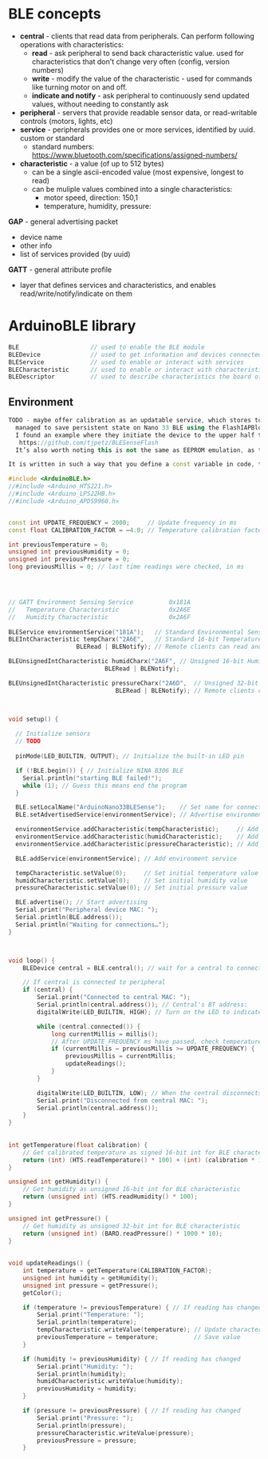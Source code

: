 



# BLE concepts

- **central** - clients that read data from peripherals. Can perform following operations with characteristics:
  - **read** - ask peripheral to send back characteristic value. used for characteristics that don't change very often (config, version numbers)
  - **write** - modify the value of the characteristic - used for commands like turning motor on and off.
  - **indicate and notify** - ask peripheral to continuously send updated values, without needing to constantly ask
- **peripheral** - servers that provide readable sensor data, or read-writable controls (motors, lights, etc) 
- **service** - peripherals provides one or more services, identified by uuid. custom or standard
  - standard numbers: https://www.bluetooth.com/specifications/assigned-numbers/
- **characteristic** - a value (of up to 512 bytes) 
  - can be a single ascii-encoded value (most expensive, longest to read)
  - can be muliple values combined into a single characteristics:
    - motor speed, direction: 150,1 
    - temperature, humidity, pressure: 



**GAP** - general advertising packet 

- device name
- other info
- list of services provided (by uuid)

**GATT** - general attribute profile

- layer that defines services and characteristics, and enables read/write/notify/indicate on them

# ArduinoBLE library

```c++
BLE                    // used to enable the BLE module
BLEDevice              // used to get information and devices connected or discovered while scanning
BLEService             // used to enable or interact with services
BLECharacteristic      // used to enable or interact with characteristics
BLEDescriptor          // used to describe characteristics the board offers
```



## Environment

```c++
TODO - maybe offer calibration as an updatable service, which stores to eeprom?
  managed to save persistent state on Nano 33 BLE using the FlashIAPBlockDevice.
  I found an example where they initiate the device to the upper half the flash memory using parameters   0x80000, 0x80000
   https://github.com/tjpetz/BLESenseFlash
  It’s also worth noting this is not the same as EEPROM emulation, as the Non-Volatile Memory Controller from Nordic is used at the hardware layer, and there is nothing to prevent this memory from being overwritten by the next flash of the device.

It is written in such a way that you define a const variable in code, then using the location of the variable, call operations which overwrite the page which contains the variable. The variable is sized to consume the whole page, and the page alignment is used to ensure that variable starts at the beginning of a page of memory.

#include <ArduinoBLE.h>
//#include <Arduino_HTS221.h>
//#include <Arduino_LPS22HB.h>
//#include <Arduino_APDS9960.h>


const int UPDATE_FREQUENCY = 2000;     // Update frequency in ms
const float CALIBRATION_FACTOR = –4.0; // Temperature calibration factor (Celsius)

int previousTemperature = 0;
unsigned int previousHumidity = 0;
unsigned int previousPressure = 0;
long previousMillis = 0; // last time readings were checked, in ms




// GATT Environment Sensing Service          0x181A
//   Temperature Characteristic              0x2A6E
//   Humidity Characteristic                 0x2A6F
  
BLEService environmentService("181A");   // Standard Environmental Sensing service
BLEIntCharacteristic tempCharx("2A6E",   // Standard 16-bit Temperature characteristic
                   BLERead | BLENotify); // Remote clients can read and get updates

BLEUnsignedIntCharacteristic humidCharx("2A6F", // Unsigned 16-bit Humidity characteristic
                           BLERead | BLENotify);

BLEUnsignedIntCharacteristic pressureCharx("2A6D",  // Unsigned 32-bit Pressure characteristic
                              BLERead | BLENotify); // Remote clients can read and get updates



void setup() {
  
  // Initialize sensors
  // TODO
  
  pinMode(LED_BUILTIN, OUTPUT); // Initialize the built-in LED pin

  if (!BLE.begin()) { // Initialize NINA B306 BLE
    Serial.println("starting BLE failed!");
    while (1); // Guess this means end the program
  }

  BLE.setLocalName("ArduinoNano33BLESense");    // Set name for connection
  BLE.setAdvertisedService(environmentService); // Advertise environment service

  environmentService.addCharacteristic(tempCharacteristic);     // Add temperature characteristic
  environmentService.addCharacteristic(humidCharacteristic);    // Add humidity characteristic
  environmentService.addCharacteristic(pressureCharacteristic); // Add pressure characteristic

  BLE.addService(environmentService); // Add environment service

  tempCharacteristic.setValue(0);     // Set initial temperature value
  humidCharacteristic.setValue(0);    // Set initial humidity value
  pressureCharacteristic.setValue(0); // Set initial pressure value

  BLE.advertise(); // Start advertising
  Serial.print("Peripheral device MAC: ");
  Serial.println(BLE.address());
  Serial.println("Waiting for connections…");
}



void loop() {
    BLEDevice central = BLE.central(); // wait for a central to connect

    // If central is connected to peripheral
    if (central) {
        Serial.print("Connected to central MAC: ");
        Serial.println(central.address()); // Central's BT address:
        digitalWrite(LED_BUILTIN, HIGH); // Turn on the LED to indicate connection

        while (central.connected()) {
            long currentMillis = millis();
            // After UPDATE_FREQUENCY ms have passed, check temperature & humidity
            if (currentMillis – previousMillis >= UPDATE_FREQUENCY) {
                previousMillis = currentMillis;
                updateReadings();
            }
        }

        digitalWrite(LED_BUILTIN, LOW); // When the central disconnects, turn off the LED
        Serial.print("Disconnected from central MAC: ");
        Serial.println(central.address());
    }
}
      
      
int getTemperature(float calibration) {
    // Get calibrated temperature as signed 16-bit int for BLE characteristic
    return (int) (HTS.readTemperature() * 100) + (int) (calibration * 100);
}

unsigned int getHumidity() {
    // Get humidity as unsigned 16-bit int for BLE characteristic
    return (unsigned int) (HTS.readHumidity() * 100);
}

unsigned int getPressure() {
    // Get humidity as unsigned 32-bit int for BLE characteristic
    return (unsigned int) (BARO.readPressure() * 1000 * 10);
}      
      
      
void updateReadings() {
    int temperature = getTemperature(CALIBRATION_FACTOR);
    unsigned int humidity = getHumidity();
    unsigned int pressure = getPressure();
    getColor();

    if (temperature != previousTemperature) { // If reading has changed
        Serial.print("Temperature: ");
        Serial.println(temperature);
        tempCharacteristic.writeValue(temperature); // Update characteristic
        previousTemperature = temperature;          // Save value
    }

    if (humidity != previousHumidity) { // If reading has changed
        Serial.print("Humidity: ");
        Serial.println(humidity);
        humidCharacteristic.writeValue(humidity);
        previousHumidity = humidity;
    }

    if (pressure != previousPressure) { // If reading has changed
        Serial.print("Pressure: ");
        Serial.println(pressure);
        pressureCharacteristic.writeValue(pressure);
        previousPressure = pressure;
    }
```



